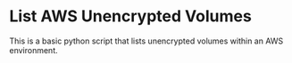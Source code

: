 # List AWS Unencrypted Volumes 

This is a basic python script that lists unencrypted volumes within an AWS environment.
